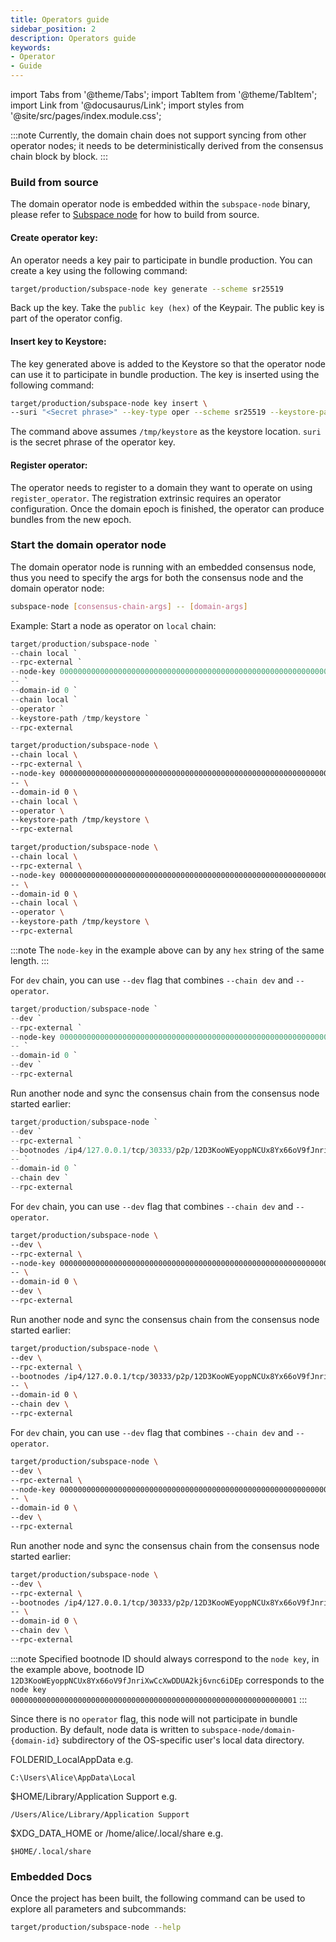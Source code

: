 ```yaml
---
title: Operators guide
sidebar_position: 2
description: Operators guide
keywords:
- Operator
- Guide
---
```



import Tabs from '@theme/Tabs';
import TabItem from '@theme/TabItem';
import Link from '@docusaurus/Link';
import styles from '@site/src/pages/index.module.css';


:::note
Currently, the domain chain does not support syncing from other operator nodes; it needs to be deterministically derived from the consensus chain block by block.
:::


### Build from source


The domain operator node is embedded within the `subspace-node` binary, please refer to [Subspace node](https://github.com/subspace/subspace/blob/main/crates/subspace-node/README.md) for how to build from source.


#### Create operator key:
An operator needs a key pair to participate in bundle production.
You can create a key using the following command:

```bash
target/production/subspace-node key generate --scheme sr25519
```


Back up the key. Take the `public key (hex)` of the Keypair. The public key is part of the operator config.


#### Insert key to Keystore:
The key generated above is added to the Keystore so that the operator node can use it to participate in bundle production.
The key is inserted using the following command:

```bash
target/production/subspace-node key insert \
--suri "<Secret phrase>" --key-type oper --scheme sr25519 --keystore-path /tmp/keystore
```

The command above assumes `/tmp/keystore` as the keystore location.
`suri` is the secret phrase of the operator key.


#### Register operator:
The operator needs to register to a domain they want to operate on using `register_operator`. The registration extrinsic requires an operator configuration.
Once the domain epoch is finished, the operator can produce bundles from the new epoch.


### Start the domain operator node


The domain operator node is running with an embedded consensus node, thus you need to specify the args for both the consensus node and the domain operator node:


```bash
subspace-node [consensus-chain-args] -- [domain-args]
```


Example:
Start a node as operator on `local` chain:
<Tabs groupId="OS">
<TabItem value="windows" label="🖼️ Windows" default>

```powershell
target/production/subspace-node `
--chain local `
--rpc-external `
--node-key 0000000000000000000000000000000000000000000000000000000000000001 `
-- `
--domain-id 0 `
--chain local `
--operator `
--keystore-path /tmp/keystore `
--rpc-external
```

</TabItem>

<TabItem value="macos" label="🍎 macOS">

```bash
target/production/subspace-node \
--chain local \
--rpc-external \
--node-key 0000000000000000000000000000000000000000000000000000000000000001 \
-- \
--domain-id 0 \
--chain local \
--operator \
--keystore-path /tmp/keystore \
--rpc-external
```

</TabItem>

<TabItem value="linux" label="🐧 Ubuntu">

```bash
target/production/subspace-node \
--chain local \
--rpc-external \
--node-key 0000000000000000000000000000000000000000000000000000000000000001 \
-- \
--domain-id 0 \
--chain local \
--operator \
--keystore-path /tmp/keystore \
--rpc-external
```

</TabItem>
</Tabs>

:::note
The `node-key` in the example above can by any `hex` string of the same length.
:::


<Tabs groupId="OS">
<TabItem value="windows" label="🖼️ Windows" default>

For `dev` chain, you can use `--dev` flag that combines `--chain dev` and `--operator`.

```powershell
target/production/subspace-node `
--dev `
--rpc-external `
--node-key 0000000000000000000000000000000000000000000000000000000000000001 `
-- `
--domain-id 0 `
--dev `
--rpc-external
```


Run another node and sync the consensus chain from the consensus node started earlier:

```powershell
target/production/subspace-node `
--dev `
--rpc-external `
--bootnodes /ip4/127.0.0.1/tcp/30333/p2p/12D3KooWEyoppNCUx8Yx66oV9fJnriXwCcXwDDUA2kj6vnc6iDEp `
-- `
--domain-id 0 `
--chain dev `
--rpc-external
```

</TabItem>


<TabItem value="macos" label="🍎 macOS">

For `dev` chain, you can use `--dev` flag that combines `--chain dev` and `--operator`.
```bash
target/production/subspace-node \
--dev \
--rpc-external \
--node-key 0000000000000000000000000000000000000000000000000000000000000001 \
-- \
--domain-id 0 \
--dev \
--rpc-external
```

Run another node and sync the consensus chain from the consensus node started earlier:

```bash
target/production/subspace-node \
--dev \
--rpc-external \
--bootnodes /ip4/127.0.0.1/tcp/30333/p2p/12D3KooWEyoppNCUx8Yx66oV9fJnriXwCcXwDDUA2kj6vnc6iDEp \
-- \
--domain-id 0 \
--chain dev \
--rpc-external
```

</TabItem>


<TabItem value="linux" label="🐧 Ubuntu">


For `dev` chain, you can use `--dev` flag that combines `--chain dev` and `--operator`.


```bash
target/production/subspace-node \
--dev \
--rpc-external \
--node-key 0000000000000000000000000000000000000000000000000000000000000001 \
-- \
--domain-id 0 \
--dev \
--rpc-external
```

Run another node and sync the consensus chain from the consensus node started earlier:

```bash
target/production/subspace-node \
--dev \
--rpc-external \
--bootnodes /ip4/127.0.0.1/tcp/30333/p2p/12D3KooWEyoppNCUx8Yx66oV9fJnriXwCcXwDDUA2kj6vnc6iDEp \
-- \
--domain-id 0 \
--chain dev \
--rpc-external
```

</TabItem>
</Tabs>

:::note
Specified bootnode ID should always correspond to the `node key`, in the example above, bootnode ID `12D3KooWEyoppNCUx8Yx66oV9fJnriXwCcXwDDUA2kj6vnc6iDEp` corresponds to the `node key` `0000000000000000000000000000000000000000000000000000000000000001` 
:::

Since there is no `operator` flag, this node will not participate in bundle production.
By default, node data is written to `subspace-node/domain-{domain-id}` subdirectory of the OS-specific user's local data directory.


<Tabs groupId="OS">
<TabItem value="windows" label="🖼️ Windows" default>
FOLDERID_LocalAppData e.g. 

`C:\Users\Alice\AppData\Local`

</TabItem>


<TabItem value="macos" label="🍎 macOS">
$HOME/Library/Application Support e.g.

`/Users/Alice/Library/Application Support`

</TabItem>


<TabItem value="linux" label="🐧 Ubuntu">
$XDG_DATA_HOME or /home/alice/.local/share e.g.

`$HOME/.local/share`

</TabItem>
</Tabs>


### Embedded Docs

Once the project has been built, the following command can be used to explore all parameters and subcommands:


```bash
target/production/subspace-node --help
```
